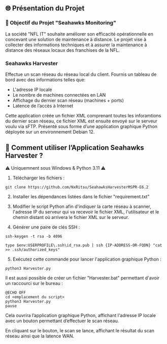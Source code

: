 ## 🌐 Présentation du Projet

### 🎯 Objectif du Projet "Seahawks Monitoring"

La société "NFL IT" souhaite améliorer son efficacité opérationnelle en concevant une solution de maintenance à distance. Le projet vise à collecter des informations techniques et à assurer la maintenance à distance des réseaux locaux des franchises de la NFL.

### Seahawks Harvester

Effectue un scan réseau du réseau local du client.
Fournis un tableau de bord avec des informations telles que:
* L'adresse IP locale
* Le nombre de machines connectées en LAN
* Affichage du dernier scan réseau (machines + ports)
* Latence de l’accès à Internet
  
Cette application créée un fichier XML comprenant toutes les inforamtions du dernier scan réseau, ce fichier XML est ensuite envoyé sur le serveur voulu via sFTP.
Présenté sous forme d’une application graphique Python déployée sur un environnement Debian 12.
 
## 🚀 Comment utiliser l’Application Seahawks Harvester ?

⚠️ Uniquemnent sous Windows & Python 3.11 ⚠️

1. Télécharger les fichiers :

```
git clone https://github.com/NxRitsu/SeahawksHarvesterMSPR-E6.2
```

2. Installer les dépendances listées dans le fichier "requirement.txt"

3. Modifier le script Python afin d'indiquer la carte réseau à scanner, l'adresse IP du serveur qui va recevoir le fichier XML, l'utilisateur et le chemin distant où arrivera le fichier XML sur le serveur.

4. Générer une paire de clés SSH :
```
ssh-keygen -t rsa -b 4096
```
```
type $env:USERPROFILE\.ssh\id_rsa.pub | ssh {IP-ADDRESS-OR-FQDN} "cat >> .ssh/authorized_keys"
```

5. Exécutez cette commande pour lancer l'application graphique Python :

```
python3 Harvester.py
```
Il est aussi possible de créer un fichier "Harvester.bat" permettant d'avoir un raccourci sur le bureau : 

```
@ECHO OFF
cd <emplacement du script>
python3 Harvester.py
pause
```

Cela ouvrira l’application graphique Python, affichant l'adresse IP locale avec un bouton permettant d’effectuer le scan réseau.

En cliquant sur le bouton, le scan se lance, affichant le résultat du scan réseau ainsi que la latence WAN.
